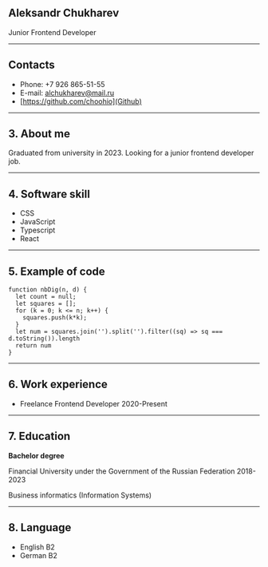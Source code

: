 ## Aleksandr Chukharev

Junior Frontend Developer

----
## Contacts 

+ Phone: +7 926 865-51-55 
+ E-mail: alchukharev@mail.ru
+ [https://github.com/choohio](Github)

----

## 3. About me

Graduated from university in 2023. Looking for a junior frontend developer job. 

----
## 4. Software skill

+ CSS
+ JavaScript
+ Typescript
+ React

----

## 5. Example of code

```
function nbDig(n, d) {
  let count = null;
  let squares = [];
  for (k = 0; k <= n; k++) {
    squares.push(k*k);
  }
  let num = squares.join('').split('').filter((sq) => sq === d.toString()).length
  return num
}
```
----

## 6. Work experience

+ Freelance Frontend Developer 2020-Present

----

## 7. Education

**Bachelor degree**

Financial University under the Government of the Russian Federation 2018-2023

Business informatics (Information Systems)

----

## 8. Language

+ English B2 
+ German B2

